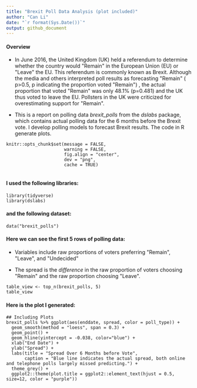 ```yaml
---
title: "Brexit Poll Data Analysis (plot included)"
author: "Can Li"
date: "`r format(Sys.Date())`"
output: github_document
---
```


#### **Overview**

- In June 2016, the United Kingdom (UK) held a referendum to determine whether the country would "Remain" in the European Union (EU) or "Leave" the EU. This referendum is commonly known as Brexit. Although the media and others interpreted poll results as forecasting "Remain" ( p>0.5, p indicating the proportion voted "Remain") , the actual proportion that voted "Remain" was only 48.1%  (p=0.481)  and the UK thus voted to leave the EU. Pollsters in the UK were criticized for overestimating support for "Remain". 

-  This is a report on polling data _brexit_polls_ from the _dslabs_ package, which contains actual polling data for the 6 months before the Brexit vote. I develop polling models to forecast Brexit results. The code in R generate plots.



```{r setup, include = FALSE}
knitr::opts_chunk$set(message = FALSE,
                      warning = FALSE,
                      fig.align = "center",
                      dev = "png",
                      cache = TRUE)
                
```
#### **I used the following libraries:**
```{r loading-libs}
library(tidyverse)
library(dslabs)
```
#### **and the following dataset:**
```{r read-data, echo=TRUE}
data("brexit_polls")
```

#### **Here we can see the first 5 rows of polling data:**
- Variables include raw proportions of voters preferring "Remain", "Leave", and "Undecided" 

- The spread is the *difference* in the raw proportion of voters choosing "Remain" and the raw proportion choosing "Leave".


```{r table-view, echo=FALSE}
table_view <- top_n(brexit_polls, 5)
table_view
```

#### **Here is the plot I generated:**
```{r plots, echo=FALSE}
## Including Plots
brexit_polls %>% ggplot(aes(enddate, spread, color = poll_type)) +
  geom_smooth(method = "loess", span = 0.3) +
  geom_point() +
  geom_hline(yintercept = -0.038, color="blue") +
  xlab("End Date") +
  ylab("Spread") +
  labs(title = "Spread Over 6 Months before Vote",
       caption = "Blue line indicates the actual spread, both online and telephone polls largely missed predicting.") +
  theme_grey() +
  ggplot2::theme(plot.title = ggplot2::element_text(hjust = 0.5, size=12, color = "purple"))
